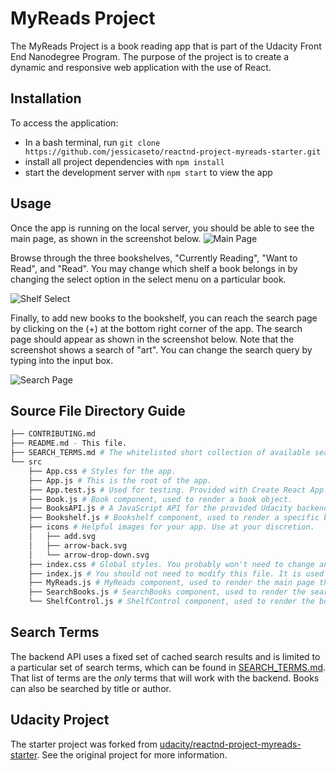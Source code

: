 # MyReads Project

The MyReads Project is a book reading app that is part of the Udacity Front End Nanodegree Program. The purpose of the project is to create a dynamic and responsive web application with the use of React.

## Installation

To access the application:
* In a bash terminal, run `git clone https://github.com/jessicaseto/reactnd-project-myreads-starter.git`
* install all project dependencies with `npm install`
* start the development server with `npm start` to view the app

## Usage

Once the app is running on the local server, you should be able to see the main page, as shown in the screenshot below.
![Main Page](/img/myreads.jpg?raw=true "Main Page")

Browse through the three bookshelves, "Currently Reading", "Want to Read", and "Read". You may change which shelf a book belongs in by changing the select option in the select menu on a particular book.

![Shelf Select](/img/shelfselect.jpg?raw=true "Shelf Select")

Finally, to add new books to the bookshelf, you can reach the search page by clicking on the (+) at the bottom right corner of the app. The search page should appear as shown in the screenshot below. Note that the screenshot shows a search of "art". You can change the search query by typing into the input box.

![Search Page](/img/search.jpg?raw=true "Search Page")

## Source File Directory Guide
```bash
├── CONTRIBUTING.md
├── README.md - This file.
├── SEARCH_TERMS.md # The whitelisted short collection of available search terms for the app.
└── src
    ├── App.css # Styles for the app.
    ├── App.js # This is the root of the app.
    ├── App.test.js # Used for testing. Provided with Create React App. (Unused for now)
    ├── Book.js # Book component, used to render a book object.
    ├── BooksAPI.js # A JavaScript API for the provided Udacity backend.
    ├── Bookshelf.js # Bookshelf component, used to render a specific bookshelf to the MyReads main page.
    ├── icons # Helpful images for your app. Use at your discretion.
    │   ├── add.svg
    │   ├── arrow-back.svg
    │   └── arrow-drop-down.svg
    ├── index.css # Global styles. You probably won't need to change anything here.
    ├── index.js # You should not need to modify this file. It is used for DOM rendering only.
    ├── MyReads.js # MyReads component, used to render the main page that displays the three bookshelves.
    ├── SearchBooks.js # SearchBooks component, used to render the search page that displays searched books.
    └── ShelfControl.js # ShelfControl component, used to render the bookshelf select menu on each book component.
```

## Search Terms

The backend API uses a fixed set of cached search results and is limited to a particular set of search terms, which can be found in [SEARCH_TERMS.md](SEARCH_TERMS.md). That list of terms are the _only_ terms that will work with the backend. Books can also be searched by title or author.

## Udacity Project

The starter project was forked from [udacity/reactnd-project-myreads-starter](https://github.com/udacity/reactnd-project-myreads-starter). See the original project for more information.
